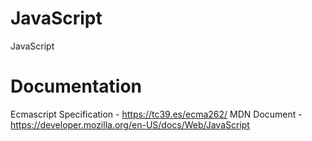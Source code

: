# JavaScript
JavaScript

# Documentation
Ecmascript Specification - https://tc39.es/ecma262/
MDN Document - https://developer.mozilla.org/en-US/docs/Web/JavaScript


